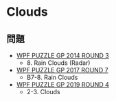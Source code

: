 # Clouds

## 問題
- [WPF PUZZLE GP 2014 ROUND 3](../questions/wpfpgp2014_3.md)
	- 8\. Rain Clouds (Radar)
- [WPF PUZZLE GP 2017 ROUND 7](../questions/wpfpgp2017_7.md)
	- B7-8. Rain Clouds
- [WPF PUZZLE GP 2019 ROUND 4](../questions/wpfpgp2019_4.md)
	- 2-3. Clouds
